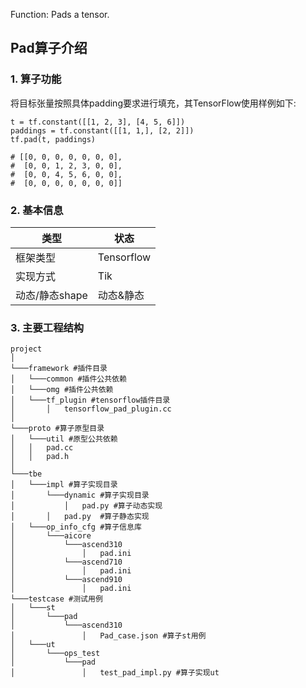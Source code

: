 Function: Pads a tensor.


## Pad算子介绍
### 1. 算子功能
将目标张量按照具体padding要求进行填充，其TensorFlow使用样例如下:
```
t = tf.constant([[1, 2, 3], [4, 5, 6]])
paddings = tf.constant([[1, 1,], [2, 2]])
tf.pad(t, paddings)  

# [[0, 0, 0, 0, 0, 0, 0],
#  [0, 0, 1, 2, 3, 0, 0],
#  [0, 0, 4, 5, 6, 0, 0],
#  [0, 0, 0, 0, 0, 0, 0]]
```


### 2. 基本信息
| **类型**       | **状态**    |
|-------------|---------------|
| 框架类型    | Tensorflow  |
| 实现方式 | Tik      |
| 动态/静态shape  | 动态&静态 |

### 3. 主要工程结构
```
project
│
└───framework #插件目录
│   └───common #插件公共依赖
│   └───omg #插件公共依赖
│   └───tf_plugin #tensorflow插件目录
│       │   tensorflow_pad_plugin.cc 
│  
└───proto #算子原型目录
│   └───util #原型公共依赖
│   │   pad.cc
│   │   pad.h
│   
└───tbe
│   └───impl #算子实现目录
│       └───dynamic #算子实现目录
│           │   pad.py #算子动态实现
│       │   pad.py  #算子静态实现
│   └───op_info_cfg #算子信息库
│       └───aicore
│           └───ascend310
│               │   pad.ini 
│           └───ascend710
│               │   pad.ini 
│           └───ascend910
│               │   pad.ini 
└───testcase #测试用例
│   └───st
│       └───pad
│           └───ascend310
│               │   Pad_case.json #算子st用例
│   └───ut
│       └───ops_test
│           └───pad
│               │   test_pad_impl.py #算子实现ut
```
